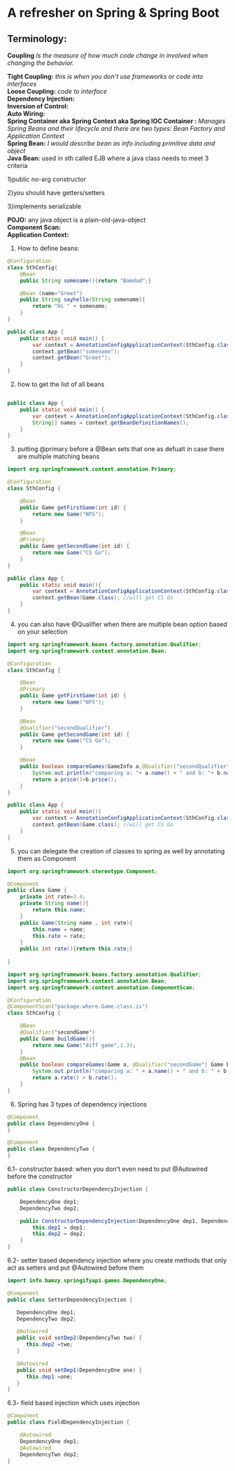 # A refresher on Spring & Spring Boot

## Terminology:
**Coupling** <i>Is the measure of how much code change in involved when changing the behavior.  </i><br>

**Tight Coupling:** <i>this is when you don't use frameworks or code into interfaces</i><br>
**Loose Coupling:** <i>code to interface</i><br>
**Dependency Injection:** <br>
**Inversion of Control:** <br>
**Auto Wiring:** <br>
**Spring Container aka Spring Context aka Spring IOC Container :** <i>Manages Spring Beans and their lifecycle and there are two types: Bean Factory and Application Context</i><br>
**Spring Bean:** <i>I would describe bean as info including primitive data and object </i><br>
**Java Bean:** used in sth called EJB where a java class needs to meet 3 criteria

1)public no-arg constructor 

2)you should have getters/setters

3)implements serializable<br>

**POJO:** any java object is a plain-old-java-object <br>
**Component Scan:** <br>
**Application Context:** <br>



1) How to define beans:
```java
@Configuration
class SthConfig{
    @Bean 
    public String somename(){return "Bamdad";}

    @Bean (name="Greet")
    public String sayhello(String somename){
        return "Hi " + somename; 
    }
}

```
```java
public class App {
    public static void main() {
        var context = AnnotationConfigApplicationContext(SthConfig.class);
        context.getBean("somename");
        context.getBean("Greet");
    }
}
```

2) how to get the list of all beans
```java

public class App {
    public static void main() {
        var context = AnnotationConfigApplicationContext(SthConfig.class);
        String[] names = context.getBeanDefinitionNames();
    }
}
```

3) putting @primary before a @Bean sets that one as defualt in case there are multiple matching beans

```java
import org.springframework.context.annotation.Primary;

@Configuration
class SthConfig {

    @Bean
    public Game getFirstGame(int id) {
        return new Game("NFS");
    }

    @Bean
    @Primary
    public Game getSecondGame(int id) {
        return new Game("CS Go");
    }
}
```
```java
public class App {
    public static void main(){
        var context = AnnotationConfigApplicationContext(SthConfig.class);
        context.getBean(Game.class); //will get CS Go
    }
}
```

4) you can also have @Qualifier when there are multiple bean option based on your selection

```java
import org.springframework.beans.factory.annotation.Qualifier;
import org.springframework.context.annotation.Bean;

@Configuration
class SthConfig {

    @Bean
    @Primary
    public Game getFirstGame(int id) {
        return new Game("NFS");
    }

    @Bean
    @Qualifier("secondQualifier")
    public Game getSecondGame(int id) {
        return new Game("CS Go");
    }

    @Bean
    public boolean compareGames(GameInfo a,@Qualifier("secondQualifier") GameInfo b){
        System.out.println("comparing a: "+ a.name() + " and b: "+ b.name()); //a is the primary (default) and b is the secondary 
        return a.price()>b.price();
    }
}
```
```java
public class App {
    public static void main(){
        var context = AnnotationConfigApplicationContext(SthConfig.class);
        context.getBean(Game.class); //will get CS Go
    }
}
```
5) you can delegate the creation of classes to spring as well by annotating them as Component

```java
import org.springframework.stereotype.Component;

@Component
public class Game {
    private int rate=3.4;
    private String name(){
        return this.name;
    }
    public Game(String name , int rate){
        this.name = name;
        this.rate = rate;
    }
    public int rate(){return this.rate;}
    
}
```

```java
import org.springframework.beans.factory.annotation.Qualifier;
import org.springframework.context.annotation.Bean;
import org.springframework.context.annotation.ComponentScan;

@Configuration
@ComponentScan("package.where.Game.class.is")
class SthConfig {

    @Bean
    @Qualifier('secondGame')
    public Game buildGame(){
        return new Game("diff game",1.3);
    }
    @Bean
    public boolean compareGames(Game a, @Qualifier("secondGame") Game b) {
        System.out.println("comparing a: " + a.name() + " and b: " + b.name()); //a  will be created automatically from @Component and b from the method
        return a.rate() > b.rate();
    }
}
```

6) Spring has 3 types of dependency injections
```java
@Component
public class DependencyOne {
}

@Component
public class DependencyTwo {
}
```
6.1- constructor based: when you don't even need to put @Autowired before the constructor
```java
public class ConstructorDependencyInjection {

    DependencyOne dep1;
    DependencyTwo dep2;

    public ConstructorDependencyInjection(DependencyOne dep1, DependencyTwo dep2) {
        this.dep1 = dep1;
        this.dep2 = dep2;
    }
}
```
6.2- setter based dependency injection where you create methods that only act as setters and put @Autowired before them
```java
import info.bamzy.springifyapi.games.DependencyOne;

@Component
public class SetterDependencyInjection {

   DependencyOne dep1;
   DependencyTwo dep2;

   @Autowired
   public void setDep2(DependencyTwo two) {
      this.dep2 =two;
   }

   @Autowired
   public void setDep1(DependencyOne one) {
      this.dep1 =one;
   }
}
```
6.3- field based injection which uses injection
```java
@Component
public class FieldDependencyInjection {

    @Autowired
    DependencyOne dep1;
    @Autowired
    DependencyTwo dep2;
}
```
